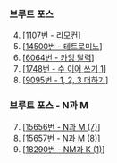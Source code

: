 ### 브루트 포스
4. [[1107번 - 리모컨](https://www.acmicpc.net/problem/1107)]
5. [[14500번 - 테트로미노](https://www.acmicpc.net/problem/14500)]
6. [[6064번 - 카잉 달력](https://www.acmicpc.net/problem/6064)]
7. [[1748번 - 수 이어 쓰기 1](https://www.acmicpc.net/problem/1748)]
8. [[9095번 - 1, 2, 3 더하기](https://www.acmicpc.net/problem/9095)]

### 브루트 포스 - N과 M
7. [[15656번 - N과 M (7)](https://www.acmicpc.net/problem/15656)]
8. [[15657번 - N과 M (8)](https://www.acmicpc.net/problem/15657)]
9. [[18290번 - NM과 K (1)](https://www.acmicpc.net/problem/18290)]
